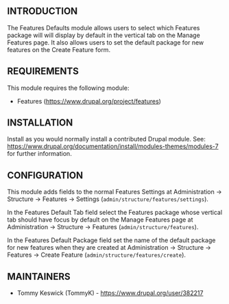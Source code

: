 INTRODUCTION
------------
The Features Defaults module allows users to select which Features package will
will display by default in the vertical tab on the Manage Features page. It also
allows users to set the default package for new features on the Create Feature
form.

REQUIREMENTS
------------
This module requires the following module:
 * Features (https://www.drupal.org/project/features)

INSTALLATION
------------
Install as you would normally install a contributed Drupal module. See:
https://www.drupal.org/documentation/install/modules-themes/modules-7 for
further information.

CONFIGURATION
-------------
This module adds fields to the normal Features Settings at Administration →
Structure → Features → Settings (`admin/structure/features/settings`).

In the Features Default Tab field select the Features package whose vertical tab
should have focus by default on the Manage Features page at Administration →
Structure → Features (`admin/structure/features`).

In the Features Default Package field set the name of the default package for
new features when they are created at Administration → Structure → Features →
Create Feature (`admin/structure/features/create`).

MAINTAINERS
-----------
* Tommy Keswick (TommyK) - https://www.drupal.org/user/382217
